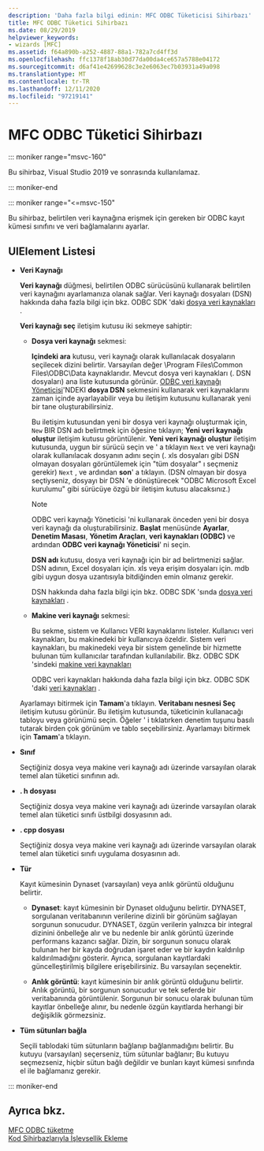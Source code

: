 ```yaml
---
description: 'Daha fazla bilgi edinin: MFC ODBC Tüketicisi Sihirbazı'
title: MFC ODBC Tüketici Sihirbazı
ms.date: 08/29/2019
helpviewer_keywords:
- wizards [MFC]
ms.assetid: f64a890b-a252-4887-88a1-782a7cd4ff3d
ms.openlocfilehash: ffc1378f18ab30d77da00da4ce657a5788e04172
ms.sourcegitcommit: d6af41e42699628c3e2e6063ec7b03931a49a098
ms.translationtype: MT
ms.contentlocale: tr-TR
ms.lasthandoff: 12/11/2020
ms.locfileid: "97219141"
---
```

# <a name="mfc-odbc-consumer-wizard"></a>MFC ODBC Tüketici Sihirbazı

::: moniker range="msvc-160"

Bu sihirbaz, Visual Studio 2019 ve sonrasında kullanılamaz.

::: moniker-end

::: moniker range="<=msvc-150"

Bu sihirbaz, belirtilen veri kaynağına erişmek için gereken bir ODBC kayıt kümesi sınıfını ve veri bağlamalarını ayarlar.

## <a name="uielement-list"></a>UIElement Listesi

- **Veri Kaynağı**

  **Veri kaynağı** düğmesi, belirtilen ODBC sürücüsünü kullanarak belirtilen veri kaynağını ayarlamanıza olanak sağlar. Veri kaynağı dosyaları (DSN) hakkında daha fazla bilgi için bkz. ODBC SDK 'daki [dosya veri kaynakları](/sql/odbc/reference/file-data-sources) .

  **Veri kaynağı seç** iletişim kutusu iki sekmeye sahiptir:

  - **Dosya veri kaynağı** sekmesi:

     **Içindeki ara** kutusu, veri kaynağı olarak kullanılacak dosyaların seçilecek dizini belirtir. Varsayılan değer \Program Files\Common Files\ODBC\Data kaynaklarıdır. Mevcut dosya veri kaynakları (. DSN dosyaları) ana liste kutusunda görünür. [ODBC veri kaynağı Yöneticisi](/sql/odbc/admin/odbc-data-source-administrator)'NDEKI **dosya DSN** sekmesini kullanarak veri kaynaklarını zaman içinde ayarlayabilir veya bu iletişim kutusunu kullanarak yeni bir tane oluşturabilirsiniz.

     Bu iletişim kutusundan yeni bir dosya veri kaynağı oluşturmak için, `New` BIR DSN adı belirtmek için öğesine tıklayın; **Yeni veri kaynağı oluştur** iletişim kutusu görüntülenir. **Yeni veri kaynağı oluştur** iletişim kutusunda, uygun bir sürücü seçin ve ' a tıklayın `Next` ve veri kaynağı olarak kullanılacak dosyanın adını seçin (. xls dosyaları gibi DSN olmayan dosyaları görüntülemek için "tüm dosyalar" ı seçmeniz gerekir) `Next` , ve ardından **son**' a tıklayın. (DSN olmayan bir dosya seçtiyseniz, dosyayı bir DSN 'e dönüştürecek "ODBC Microsoft Excel kurulumu" gibi sürücüye özgü bir iletişim kutusu alacaksınız.)

     > [!NOTE]
     > ODBC veri kaynağı Yöneticisi 'ni kullanarak önceden yeni bir dosya veri kaynağı da oluşturabilirsiniz. **Başlat** menüsünde **Ayarlar**, **Denetim Masası**, **Yönetim Araçları**, **veri kaynakları (ODBC)** ve ardından **ODBC veri kaynağı Yöneticisi**' ni seçin.

     **DSN adı** kutusu, dosya veri kaynağı için bir ad belirtmenizi sağlar. DSN adının, Excel dosyaları için. xls veya erişim dosyaları için. mdb gibi uygun dosya uzantısıyla bitdiğinden emin olmanız gerekir.

     DSN hakkında daha fazla bilgi için bkz. ODBC SDK 'sında [dosya veri kaynakları](/sql/odbc/reference/file-data-sources) .

  - **Makine veri kaynağı** sekmesi:

     Bu sekme, sistem ve Kullanıcı VERI kaynaklarını listeler. Kullanıcı veri kaynakları, bu makinedeki bir kullanıcıya özeldir. Sistem veri kaynakları, bu makinedeki veya bir sistem genelinde bir hizmette bulunan tüm kullanıcılar tarafından kullanılabilir. Bkz. ODBC SDK 'sindeki [makine veri kaynakları](/sql/odbc/reference/machine-data-sources)

     ODBC veri kaynakları hakkında daha fazla bilgi için bkz. ODBC SDK 'daki [veri kaynakları](/sql/odbc/reference/data-sources) .

  Ayarlamayı bitirmek için **Tamam**'a tıklayın. **Veritabanı nesnesi Seç** iletişim kutusu görünür. Bu iletişim kutusunda, tüketicinin kullanacağı tabloyu veya görünümü seçin. Öğeler ' i tıklatırken denetim tuşunu basılı tutarak birden çok görünüm ve tablo seçebilirsiniz. Ayarlamayı bitirmek için **Tamam**'a tıklayın.

- **Sınıf**

   Seçtiğiniz dosya veya makine veri kaynağı adı üzerinde varsayılan olarak temel alan tüketici sınıfının adı.

- **. h dosyası**

   Seçtiğiniz dosya veya makine veri kaynağı adı üzerinde varsayılan olarak temel alan tüketici sınıfı üstbilgi dosyasının adı.

- **. cpp dosyası**

   Seçtiğiniz dosya veya makine veri kaynağı adı üzerinde varsayılan olarak temel alan tüketici sınıfı uygulama dosyasının adı.

- **Tür**

   Kayıt kümesinin Dynaset (varsayılan) veya anlık görüntü olduğunu belirtir.

  - **Dynaset**: kayıt kümesinin bir Dynaset olduğunu belirtir. DYNASET, sorgulanan veritabanının verilerine dizinli bir görünüm sağlayan sorgunun sonucudur. DYNASET, özgün verilerin yalnızca bir integral dizinini önbelleğe alır ve bu nedenle bir anlık görüntü üzerinde performans kazancı sağlar. Dizin, bir sorgunun sonucu olarak bulunan her bir kayda doğrudan işaret eder ve bir kaydın kaldırılıp kaldırılmadığını gösterir. Ayrıca, sorgulanan kayıtlardaki güncelleştirilmiş bilgilere erişebilirsiniz. Bu varsayılan seçenektir.

  - **Anlık görüntü**: kayıt kümesinin bir anlık görüntü olduğunu belirtir. Anlık görüntü, bir sorgunun sonucudur ve tek seferde bir veritabanında görüntülenir. Sorgunun bir sonucu olarak bulunan tüm kayıtlar önbelleğe alınır, bu nedenle özgün kayıtlarda herhangi bir değişiklik görmezsiniz.

- **Tüm sütunları bağla**

   Seçili tablodaki tüm sütunların bağlanıp bağlanmadığını belirtir. Bu kutuyu (varsayılan) seçerseniz, tüm sütunlar bağlanır; Bu kutuyu seçmezseniz, hiçbir sütun bağlı değildir ve bunları kayıt kümesi sınıfında el ile bağlamanız gerekir.

::: moniker-end

## <a name="see-also"></a>Ayrıca bkz.

[MFC ODBC tüketme](../../mfc/reference/adding-an-mfc-odbc-consumer.md)<br/>
[Kod Sihirbazlarıyla İşlevsellik Ekleme](../../ide/adding-functionality-with-code-wizards-cpp.md)
